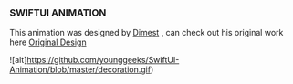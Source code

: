 ### SWIFTUI ANIMATION

This animation was designed by [Dimest](https://dribbble.com/Dimest) , can check out his original work here [Original Design](https://dribbble.com/shots/10598898-Drag-continuously)

![alt]https://github.com/younggeeks/SwiftUI-Animation/blob/master/decoration.gif)
